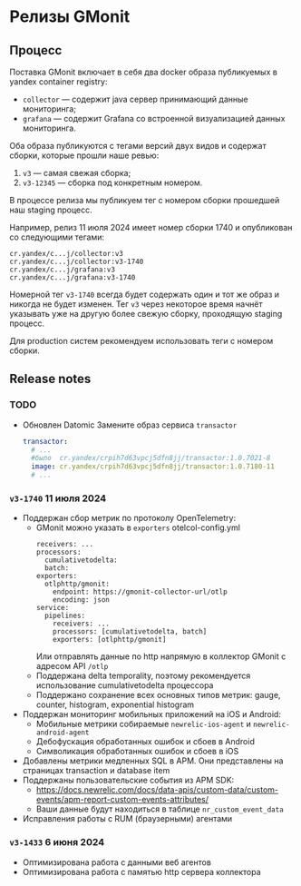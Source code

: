 # Релизы GMonit

## Процесс

Поставка GMonit включает в себя два docker образа публикуемых в yandex container registry:
- `collector` — содержит java сервер принимающий данные мониторинга;
- `grafana` — содержит Grafana со встроенной визуализацией данных мониторинга.

Оба образа публикуются с тегами версий двух видов и содержат сборки, которые прошли наше ревью:
1. `v3` — самая свежая сборка;
2. `v3-12345` — сборка под конкретным номером.

В процессе релиза мы публикуем тег с номером сборки прошедшей наш staging процесс.

Например, релиз 11 июля 2024 имеет номер сборки 1740 и опубликован со следующими тегами:
```
cr.yandex/c...j/collector:v3
cr.yandex/c...j/collector:v3-1740
cr.yandex/c...j/grafana:v3
cr.yandex/c...j/grafana:v3-1740
```

Номерной тег `v3-1740` всегда будет содержать один и тот же образ и никогда не будет изменен. Тег `v3` через некоторое время начнёт указывать уже на другую более свежую сборку, проходящую staging процесс.

Для production систем рекомендуем использовать теги с номером сборки.


## Release notes

### TODO

- Обновлен Datomic
  Замените образ сервиса `transactor`
  ```yaml
  transactor:
    # ...
    #было  cr.yandex/crpih7d63vpcj5dfn8jj/transactor:1.0.7021-8
    image: cr.yandex/crpih7d63vpcj5dfn8jj/transactor:1.0.7180-11
    # ...
  ```

### `v3-1740` 11 июля 2024

- Поддержан сбор метрик по протоколу OpenTelemetry:
  - GMonit можно указать в `exporters` otelcol-config.yml
    ```
    receivers: ...
    processors:
      cumulativetodelta:
      batch:
    exporters:
      otlphttp/gmonit:
        endpoint: https://gmonit-collector-url/otlp
        encoding: json
    service:
      pipelines:
        receivers: ...
        processors: [cumulativetodelta, batch]
        exporters: [otlphttp/gmonit]
    ```
    Или отправлять данные по http напрямую в коллектор GMonit с адресом API `/otlp`
  - Поддержана delta temporality, поэтому рекомендуется использование cumulativetodelta процессора
  - Поддержано сохранение всех основных типов метрик: gauge, counter, histogram, exponential histogram
- Поддержан мониторинг мобильных приложений на iOS и Android:
  - Мобильные метрики собираемые `newrelic-ios-agent` и `newrelic-android-agent`
  - Дебофускация обработанных ошибок и сбоев в Android
  - Символикация обработанных ошибок и сбоев в iOS
- Добавлены метрики медленных SQL в APM. Они представлены на страницах transaction и database item
- Поддержаны пользовательские события из APM SDK:
  - https://docs.newrelic.com/docs/data-apis/custom-data/custom-events/apm-report-custom-events-attributes/
  - Ваши данные будут находиться в таблице `nr_custom_event_data`
- Исправления работы с RUM (браузерными) агентами

### `v3-1433` 6 июня 2024

- Оптимизирована работа с данными веб агентов
- Оптимизирована работа с памятью http сервера коллектора
